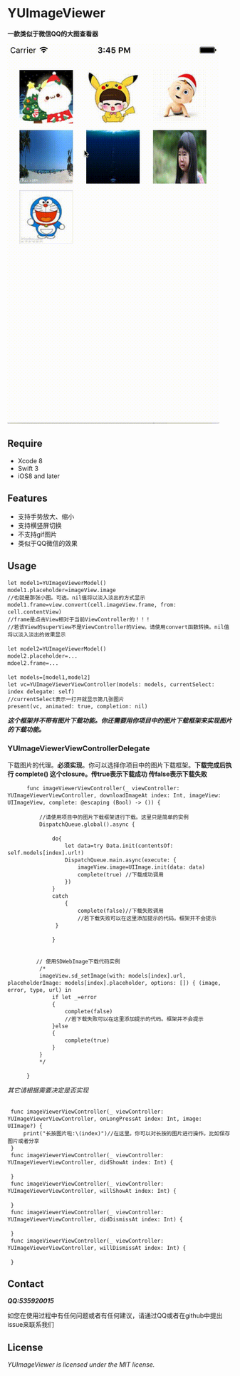 # YUImageViewer
**一款类似于微信QQ的大图查看器**

![](https://raw.githubusercontent.com/fengyu122/YUImageViewer/master/screenshot.gif)

## Require
* Xcode 8
* Swift 3
* iOS8 and later

## Features
* 支持手势放大、缩小
* 支持横竖屏切换
* 不支持gif图片
* 类似于QQ微信的效果

## Usage
~~~
let model1=YUImageViewerModel()
model1.placeholder=imageView.image
//也就是那张小图。可选。nil值将以淡入淡出的方式显示
model1.frame=view.convert(cell.imageView.frame, from: cell.contentView)
//frame是点击View相对于当前ViewController的！！！
//若该View的superView不是ViewController的View。请使用convert函数转换。nil值将以淡入淡出的效果显示

let model2=YUImageViewerModel()
model2.placeholder=...
mdoel2.frame=...

let models=[model1,model2]
let vc=YUImageViewerViewController(models: models, currentSelect: index delegate: self)
//currentSelect表示一打开就显示第几张图片
present(vc, animated: true, completion: nil)
~~~

***这个框架并不带有图片下载功能。你还需要用你项目中的图片下载框架来实现图片的下载功能。***

### YUImageViewerViewControllerDelegate

下载图片的代理。**必须实现**。你可以选择你项目中的图片下载框架。**下载完成后执行 complete() 这个closure。传true表示下载成功 传false表示下载失败**
~~~
      func imageViewerViewController(_ viewController: YUImageViewerViewController, downloadImageAt index: Int, imageView: UIImageView, complete: @escaping (Bool) -> ()) {

          //请使用项目中的图片下载框架进行下载。这里只是简单的实例
          DispatchQueue.global().async {

              do{
                  let data=try Data.init(contentsOf: self.models[index].url!)
                  DispatchQueue.main.async(execute: {
                      imageView.image=UIImage.init(data: data)
                      complete(true) //下载成功调用
                  })
              }
              catch
                  {
                      complete(false)//下载失败调用
                      //若下载失败可以在这里添加提示的代码。框架并不会提示
               }

              }


         // 使用SDWebImage下载代码实例
          /*
          imageView.sd_setImage(with: models[index].url, placeholderImage: models[index].placeholder, options: []) { (image, error, type, url) in
              if let _=error
              {
                  complete(false)
                  //若下载失败可以在这里添加提示的代码。框架并不会提示
              }else
              {
                  complete(true)
              }
          }
          */

      }
~~~

*其它请根据需要决定是否实现*
~~~

 func imageViewerViewController(_ viewController: YUImageViewerViewController, onLongPressAt index: Int, image: UIImage?) {
     print("长按图片啦:\(index)")//在这里。你可以对长按的图片进行操作。比如保存图片或者分享
 }
 func imageViewerViewController(_ viewController: YUImageViewerViewController, didShowAt index: Int) {

 }
 func imageViewerViewController(_ viewController: YUImageViewerViewController, willShowAt index: Int) {

 }
 func imageViewerViewController(_ viewController: YUImageViewerViewController, didDismissAt index: Int) {

 }
 func imageViewerViewController(_ viewController: YUImageViewerViewController, willDismissAt index: Int) {

 }
~~~

## Contact
***QQ:535920015***

如您在使用过程中有任何问题或者有任何建议，请通过QQ或者在github中提出issue来联系我们

## License

*YUImageViewer is licensed under the MIT license.*
